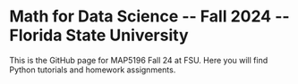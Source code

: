 # Math for Data Science -- Fall 2024 -- Florida State University

This is the GitHub page for MAP5196 Fall 24 at FSU. Here you will find Python tutorials and homework assignments.

